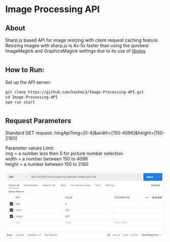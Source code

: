 # Image Processing API

## About

Sharp.js based API for image resizing with client request caching feature. 
Resizing images with sharp.js is 4x-5x faster than using the quickest ImageMagick and GraphicsMagick settings due to its use of [libvips](https://github.com/libvips/libvips).

#
## How  to Run:
Set up the API server:
```
git clone https://github.com/hashmi3/Image-Processing-API.git
cd Image-Processing-API
npm run start
```

#
## Request Parameters
Standard GET request: /imgApi?img=[0-4]&width=[150-4096]&height=[150-2160]

Parameter values Limit:<br>
img = a number less then 5 for picture number selection<br>
width = a number between 150 to 4096 <br>
height = a number between 150 to 2160 <br>

![req.params](./public/req_parm.JPG)
#

